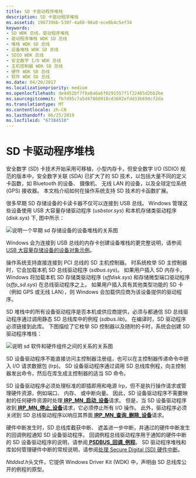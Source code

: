 ```yaml
---
title: SD 卡驱动程序堆栈
description: SD 卡驱动程序堆栈
ms.assetid: 196739bb-530f-4a60-98a0-ece0b4c5ef34
keywords:
- SD WDK 总线，驱动程序堆栈
- 驱动程序堆栈 WDK SD 总线
- 堆栈 WDK SD 总线
- 设备堆栈 WDK SD 总线
- SDIO WDK 总线
- 安全数字 I/O WDK 总线
- 主机控制器 WDK SD 总线
- 硬件 WDK SD 总线
- 软件 WDK SD 总线
ms.date: 04/20/2017
ms.localizationpriority: medium
ms.openlocfilehash: de4452bf7f8a8a6a6f0291557f1f22485d2bb2be
ms.sourcegitcommit: fb7d95c7a5d47860918cd3602efdd33b69dcf2da
ms.translationtype: MT
ms.contentlocale: zh-CN
ms.lasthandoff: 06/25/2019
ms.locfileid: "67384510"
---
```

# <a name="sd-card-driver-stack"></a>SD 卡驱动程序堆栈


安全数字 (SD) 卡技术开始采用可移植，小型内存卡，但安全数字 I/O (SDIO) 规范的版本中，安全数字关联 (SDA) 已扩大了的 SD 技术，以包括大量不同的定义卡函数，如 Bluetooth 的设备、 摄像机、 无线 LAN 的设备，以及全球定位系统 (GPS) 接收器。 本文档介绍如何在操作系统支持 SD 技术的卡函数扩展。

很多早期 SD 存储设备的卡读卡器不仅可以连接到 USB 总线。 Windows 管理这些设备使用 USB 大容量存储驱动程序 (*usbstor.sys*) 和本机存储类驱动程序 (*disk.sys*) 下, 图中所示：

![说明一个早期 sd 存储设备的设备堆栈的关系图](images/sdio-usb.png)

Windows 会为连接到 USB 总线的内存卡创建设备堆栈的更完整说明，请参阅[USB 大容量存储设备的设备对象示例](https://docs.microsoft.com/windows-hardware/drivers/storage/device-object-example-for-a-usb-mass-storage-device)。

操作系统支持直接连接到 PCI 总线的 SD 主机控制器。 时系统枚举 SD 主控制器时，它会加载本机 SD 总线驱动程序 (*sdbus.sys*)。 如果用户插入 SD 内存卡，Windows 将加载本机 SD 存储类驱动程序 (*sffdisk.sys*) 和存储微型端口驱动程序 (*sffp\_sd.sys*) 在总线驱动程序之上。 如果用户插入具有其他类型功能的 SD 卡（例如 GPS 或无线 LAN），则 Windows 会加载供应商为该设备提供的驱动程序。

SD 堆栈中的所有设备驱动程序是否本机或供应商提供，必须与都通信 SD 总线驱动程序通过调用静态 SD 总线库中的例程 (*sdbus.lib*)。 在编译时，SD 驱动程序必须链接到此库。 下图描绘了它枚举 SD 控制器以及随附的卡时，系统会创建 SD 驱动程序堆栈：

![说明 sd 软件和硬件组件之间的关系的关系图](images/sdiostack.png)

SD 设备驱动程序不能直接访问主控制器注册组，也可以在主控制器传递命令中嵌入 I/O 请求数据包 (Irp)。 SD 设备驱动程序通过调用 SD 总线库例程，向主控制器发出命令，然后在库生成主控制器的适当 SD 命令。

SD 设备驱动程序必须处理标准的即插即用和电源 Irp，但不是执行操作请求或管理硬件资源，例如端口、 内存、 或中断向量。 因此，SD 设备驱动程序不需要映射的任何硬件资源时处理[ **IRP\_MN\_启动\_设备**](https://docs.microsoft.com/windows-hardware/drivers/kernel/irp-mn-start-device)请求。 但是，当 SD 设备驱动程序收到[ **IRP\_MN\_停止\_设备**](https://docs.microsoft.com/windows-hardware/drivers/kernel/irp-mn-stop-device)请求，它必须停止所有 I/O 操作。 此外，驱动程序必须关闭到 SD 总线驱动程序以响应其界面[ **IRP\_MN\_查询\_删除\_设备**](https://docs.microsoft.com/windows-hardware/drivers/kernel/irp-mn-query-remove-device)请求。

硬件中断发生时，SD 总线库截获中断、 遮盖进一步中断，并通过的硬件中断发生的回调例程通知 SD 设备驱动程序。 回调例程总线驱动程序用于通知的硬件中断的 SD 设备驱动程序的说明，请参阅[ **PSDBUS\_回调\_例程**](https://docs.microsoft.com/windows-hardware/drivers/ddi/content/ntddsd/nc-ntddsd-sdbus_callback_routine)。 SD 驱动程序堆栈和库如何管理硬件中断的常规说明，请参阅[处理 Secure Digital (SD) 硬件中断](https://docs.microsoft.com/windows-hardware/drivers/sd/handling-sd-card-interrupts)。

*Ntddsd.h*头文件，它提供 Windows Driver Kit (WDK) 中，声明由 SD 总线库公开的例程的原型。

 

 




